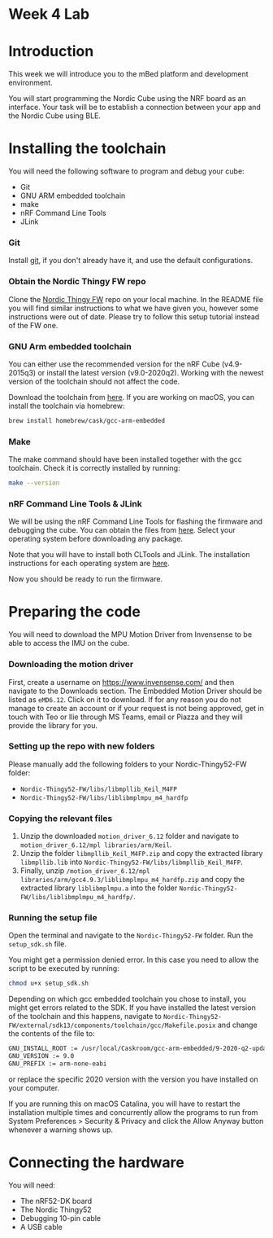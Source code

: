 # Week 4 Lab

# Introduction

This week we will introduce you to the mBed platform and development environment.

You will start programming the Nordic Cube using the NRF board as an interface. Your task will be to establish a connection between your app and the Nordic Cube using BLE.

# Installing the toolchain
You will need the following software to program and debug your cube:
* Git
* GNU ARM embedded toolchain
* make
* nRF Command Line Tools
* JLink

### Git
Install [git](https://git-scm.com/downloads), if you don't already have it, and use the default configurations.

### Obtain the Nordic Thingy FW repo
Clone the [Nordic Thingy FW](https://github.com/NordicSemiconductor/Nordic-Thingy52-FW) repo on your local machine. In the README file you will find similar instructions to what we have given you, however some instructions were out of date. Please try to follow this setup tutorial instead of the FW one.

### GNU Arm embedded toolchain
You can either use the recommended version for the nRF Cube (v4.9-2015q3) or install the latest version (v9.0-2020q2). Working with the newest version of the toolchain should not affect the code.

Download the toolchain from [here](developer.arm.com/tools-and-software/open-source-software/developer-tools/gnu-toolchain/gnu-rm/downloads). If you are working on macOS, you can install the toolchain via homebrew:
```bash
brew install homebrew/cask/gcc-arm-embedded
```

### Make
The make command should have been installed together with the gcc toolchain. Check it is correctly installed by running:
```bash
make --version
```

### nRF Command Line Tools & JLink
We will be using the nRF Command Line Tools for flashing the firmware and debugging the cube. You can obtain the files from [here](https://www.nordicsemi.com/Software-and-tools/Development-Tools/nRF-Command-Line-Tools/Download#infotabs). Select your operating system before downloading any package.

Note that you will have to install both CLTools and JLink. The installation instructions for each operating system are [here](https://infocenter.nordicsemi.com/index.jsp?topic=%2Fug_nrf5x_cltools%2FUG%2Fcltools%2Fnrf5x_command_line_tools_lpage.html).

Now you should be ready to run the firmware.

# Preparing the code
You will need to download the MPU Motion Driver from Invensense to be able to access the IMU on the cube.

### Downloading the motion driver
First, create a username on https://www.invensense.com/ and then navigate to the Downloads section. The Embedded Motion Driver should be listed as `eMD6.12`. Click on it to download. If for any reason you do not manage to create an account or if your request is not being approved, get in touch with Teo or Ilie through MS Teams, email or Piazza and they will provide the library for you.

### Setting up the repo with new folders
Please manually add the following folders to your Nordic-Thingy52-FW folder:
* `Nordic-Thingy52-FW/libs/libmpllib_Keil_M4FP`
* `Nordic-Thingy52-FW/libs/liblibmplmpu_m4_hardfp`

### Copying the relevant files
1. Unzip the downloaded `motion_driver_6.12` folder and navigate to `motion_driver_6.12/mpl libraries/arm/Keil`.
2. Unzip the folder `libmpllib_Keil_M4FP.zip` and copy the extracted library `libmpllib.lib` into `Nordic-Thingy52-FW/libs/libmpllib_Keil_M4FP`.
3. Finally, unzip `/motion_driver_6.12/mpl libraries/arm/gcc4.9.3/liblibmplmpu_m4_hardfp.zip` and copy the extracted library `liblibmplmpu.a` into the folder `Nordic-Thingy52-FW/libs/liblibmplmpu_m4_hardfp/`.

### Running the setup file
Open the terminal and navigate to the `Nordic-Thingy52-FW` folder. Run the `setup_sdk.sh` file.

You might get a permission denied error. In this case you need to allow the script to be executed by running:
```bash
chmod u+x setup_sdk.sh
```

Depending on which gcc embedded toolchain you chose to install, you might get errors related to the SDK. If you have installed the latest version of the toolchain and this happens, navigate to `Nordic-Thingy52-FW/external/sdk13/components/toolchain/gcc/Makefile.posix` and change the contents of the file to:
```bash
GNU_INSTALL_ROOT := /usr/local/Caskroom/gcc-arm-embedded/9-2020-q2-update/gcc-arm-none-eabi-9-2020-q2-update
GNU_VERSION := 9.0
GNU_PREFIX := arm-none-eabi
```
or replace the specific 2020 version with the version you have installed on your computer.

If you are running this on macOS Catalina, you will have to restart the installation multiple times and concurrently allow the programs to run from System Preferences > Security & Privacy and click the Allow Anyway button whenever a warning shows up.

# Connecting the hardware
You will need:
* The nRF52-DK board
* The Nordic Thingy52
* Debugging 10-pin cable
* A USB cable

